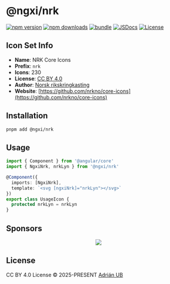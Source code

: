 # @ngxi/nrk

[![npm version][npm-version-src]][npm-version-href]
[![npm downloads][npm-downloads-src]][npm-downloads-href]
[![bundle][bundle-src]][bundle-href]
[![JSDocs][jsdocs-src]][jsdocs-href]
[![License][license-src]][license-href]

## Icon Set Info

- **Name**: NRK Core Icons
- **Prefix**: `nrk`
- **Icons**: 230
- **License**: [CC BY 4.0](https://creativecommons.org/licenses/by/4.0/)
- **Author**: [Norsk rikskringkasting](https://github.com/nrkno/core-icons)
- **Website**: [https://github.com/nrkno/core-icons](https://github.com/nrkno/core-icons)

## Installation

```sh
pnpm add @ngxi/nrk
```

## Usage

```ts
import { Component } from '@angular/core'
import { NgxiNrk, nrkLyn } from '@ngxi/nrk'

@Component({
  imports: [NgxiNrk],
  template: `<svg [ngxiNrk]="nrkLyn"></svg>`
})
export class UsageIcon {
  protected nrkLyn = nrkLyn
}
```

## Sponsors

<p align="center">
  <a href="https://cdn.jsdelivr.net/gh/adrian-ub/static/sponsors.svg">
    <img src='https://cdn.jsdelivr.net/gh/adrian-ub/static/sponsors.svg'/>
  </a>
</p>

## License

CC BY 4.0 License © 2025-PRESENT [Adrián UB](https://github.com/adrian-ub)

<!-- Badges -->

[npm-version-src]: https://img.shields.io/npm/v/@ngxi/nrk?style=flat&colorA=080f12&colorB=1fa669
[npm-version-href]: https://npmjs.com/package/@ngxi/nrk
[npm-downloads-src]: https://img.shields.io/npm/dm/@ngxi/nrk?style=flat&colorA=080f12&colorB=1fa669
[npm-downloads-href]: https://npmjs.com/package/@ngxi/nrk
[bundle-src]: https://img.shields.io/bundlephobia/minzip/@ngxi/nrk?style=flat&colorA=080f12&colorB=1fa669&label=minzip
[bundle-href]: https://bundlephobia.com/result?p=@ngxi/nrk
[license-src]: https://img.shields.io/npm/l/@ngxi/nrk?style=flat&colorA=080f12&colorB=1fa669
[license-href]: https://github.com/adrian-ub/ngxi/blob/main/LICENSE
[jsdocs-src]: https://img.shields.io/badge/jsdocs-reference-080f12?style=flat&colorA=080f12&colorB=1fa669
[jsdocs-href]: https://www.jsdocs.io/package/@ngxi/nrk
